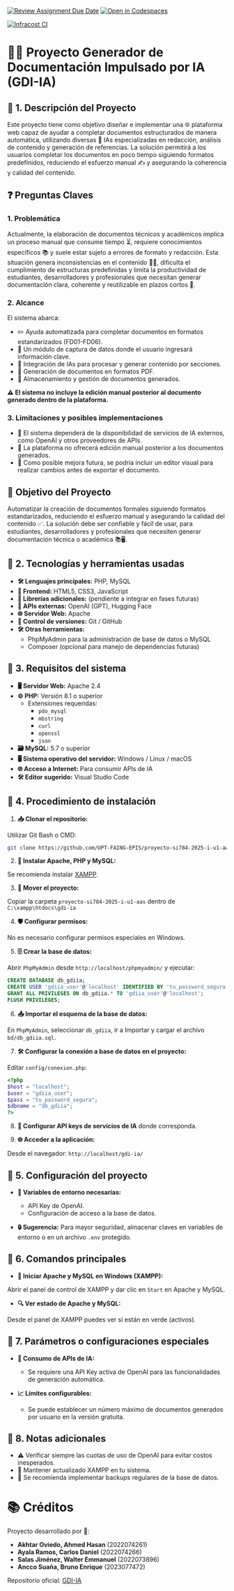 [![Review Assignment Due Date](https://classroom.github.com/assets/deadline-readme-button-22041afd0340ce965d47ae6ef1cefeee28c7c493a6346c4f15d667ab976d596c.svg)](https://classroom.github.com/a/c_xOAv9g)
[![Open in Codespaces](https://classroom.github.com/assets/launch-codespace-2972f46106e565e64193e422d61a12cf1da4916b45550586e14ef0a7c637dd04.svg)](https://classroom.github.com/open-in-codespaces?assignment_repo_id=19547133)

[![Infracost CI](https://github.com/UPT-FAING-EPIS/proyecto-si784-2025-i-u2-documentos-ia/actions/workflows/infracost.yml/badge.svg)](https://github.com/UPT-FAING-EPIS/proyecto-si784-2025-i-u2-documentos-ia/actions/workflows/infracost.yml)
# 📄✨ Proyecto Generador de Documentación Impulsado por IA (GDI-IA)

## 🔹 1. Descripción del Proyecto

Este proyecto tiene como objetivo diseñar e implementar una 🌐 plataforma web capaz de ayudar a completar documentos estructurados de manera automática, utilizando diversas 🤖 IAs especializadas en redacción, análisis de contenido y generación de referencias. La solución permitirá a los usuarios completar los documentos en poco tiempo siguiendo formatos predefinidos, reduciendo el esfuerzo manual ✍️ y asegurando la coherencia y calidad del contenido.

## ❓ Preguntas Claves

### 1. Problemática

Actualmente, la elaboración de documentos técnicos y académicos implica un proceso manual que consume tiempo ⏳, requiere conocimientos específicos 📚 y suele estar sujeto a errores de formato y redacción. Esta situación genera inconsistencias en el contenido 📄❌, dificulta el cumplimiento de estructuras predefinidas y limita la productividad de estudiantes, desarrolladores y profesionales que necesitan generar documentación clara, coherente y reutilizable en plazos cortos 🚀.

### 2. Alcance

El sistema abarca:

- ✏️ Ayuda automatizada para completar documentos en formatos estandarizados (FD01-FD06).
- 📝 Un módulo de captura de datos donde el usuario ingresará información clave.
- 🧠 Integración de IAs para procesar y generar contenido por secciones.
- 📄 Generación de documentos en formatos PDF.
- 📂 Almacenamiento y gestión de documentos generados.

**⚠️ El sistema no incluye la edición manual posterior al documento generado dentro de la plataforma.**

### 3. Limitaciones y posibles implementaciones

- 🔗 El sistema dependerá de la disponibilidad de servicios de IA externos, como OpenAI y otros proveedores de APIs.
- 🚫 La plataforma no ofrecerá edición manual posterior a los documentos generados.
- 🌟 Como posible mejora futura, se podría incluir un editor visual para realizar cambios antes de exportar el documento.

## 🎯 Objetivo del Proyecto

Automatizar la creación de documentos formales siguiendo formatos estandarizados, reduciendo el esfuerzo manual y asegurando la calidad del contenido ✅. La solución debe ser confiable y fácil de usar,  para estudiantes, desarrolladores y profesionales que necesiten generar documentación técnica o académica 📚🖥️.

## 🔹 2. Tecnologías y herramientas usadas

- **🛠️ Lenguajes principales:** PHP, MySQL
- **🎨 Frontend:** HTML5, CSS3, JavaScript
- **🧩 Librerías adicionales:** (pendiente a integrar en fases futuras)
- **📡 APIs externas:** OpenAI (GPT), Hugging Face
- **🌐 Servidor Web:** Apache
- **🔄 Control de versiones:** Git / GitHub
- **🛠️ Otras herramientas:**
  - PhpMyAdmin para la administración de base de datos o MySQL
  - Composer (opcional para manejo de dependencias futuras)

## 🔹 3. Requisitos del sistema

- **🖥️ Servidor Web:** Apache 2.4
- **⚙️ PHP:** Versión 8.1 o superior
  - Extensiones requeridas:
    - `pdo_mysql`
    - `mbstring`
    - `curl`
    - `openssl`
    - `json`
- **🗃️ MySQL:** 5.7 o superior
- **🖥️ Sistema operativo del servidor:** Windows / Linux / macOS
- **🌐 Acceso a Internet:** Para consumir APIs de IA
- **🛠️ Editor sugerido:** Visual Studio Code

## 🔹 4. Procedimiento de instalación

1. **📥 Clonar el repositorio:**

Utilizar Git Bash o CMD:

```bash
git clone https://github.com/UPT-FAING-EPIS/proyecto-si784-2025-i-u1-aas.git
```

2. **🔧 Instalar Apache, PHP y MySQL:**

Se recomienda instalar [XAMPP](https://www.apachefriends.org/es/index.html).

3. **📁 Mover el proyecto:**

Copiar la carpeta `proyecto-si784-2025-i-u1-aas` dentro de `C:\xampp\htdocs\gdi-ia`

4. **🛡️ Configurar permisos:**

No es necesario configurar permisos especiales en Windows.

5. **🗄️ Crear la base de datos:**

Abrir `PhpMyAdmin` desde `http://localhost/phpmyadmin/` y ejecutar:

```sql
CREATE DATABASE db_gdiia;
CREATE USER 'gdiia_user'@'localhost' IDENTIFIED BY 'tu_password_segura';
GRANT ALL PRIVILEGES ON db_gdiia.* TO 'gdiia_user'@'localhost';
FLUSH PRIVILEGES;
```

6. **📤 Importar el esquema de la base de datos:**

En `PhpMyAdmin`, seleccionar `db_gdiia`, ir a Importar y cargar el archivo `bd/db_gdiia.sql`.

7. **🛠️ Configurar la conexión a base de datos en el proyecto:**

Editar `config/conexion.php`:

```php
<?php
$host = "localhost";
$user = "gdiia_user";
$pass = "tu_password_segura";
$dbname = "db_gdiia";
?>
```

8. **🔐 Configurar API keys de servicios de IA** donde corresponda.

9. **🌐 Acceder a la aplicación:**

Desde el navegador: `http://localhost/gdi-ia/`

## 🔹 5. Configuración del proyecto

- **🔑 Variables de entorno necesarias:**
  - API Key de OpenAI.
  - Configuración de acceso a la base de datos.

- **🔒 Sugerencia:** Para mayor seguridad, almacenar claves en variables de entorno o en un archivo `.env` protegido.

## 🔹 6. Comandos principales

- **🚀 Iniciar Apache y MySQL en Windows (XAMPP):**

Abrir el panel de control de XAMPP y dar clic en `Start` en Apache y MySQL.

- **🔍 Ver estado de Apache y MySQL:**

Desde el panel de XAMPP puedes ver si están en verde (activos).

## 🔹 7. Parámetros o configuraciones especiales

- **🤖 Consumo de APIs de IA:**
  - Se requiere una API Key activa de OpenAI para las funcionalidades de generación automática.

- **📈 Límites configurables:**
  - Se puede establecer un número máximo de documentos generados por usuario en la versión gratuita.

## 🔹 8. Notas adicionales

- ⚠️ Verificar siempre las cuotas de uso de OpenAI para evitar costos inesperados.
- 🔄 Mantener actualizado XAMPP en tu sistema.
- 💾 Se recomienda implementar backups regulares de la base de datos.

# 📚 Créditos

Proyecto desarrollado por 👥:

- **Akhtar Oviedo, Ahmed Hasan** (2022074261)
- **Ayala Ramos, Carlos Daniel** (2022074266)
- **Salas Jiménez, Walter Emmanuel** (2022073896)
- **Ancco Suaña, Bruno Enrique** (2023077472)

Repositorio oficial: [GDI-IA](https://github.com/UPT-FAING-EPIS/proyecto-si784-2025-i-u2-documentos-ia)
